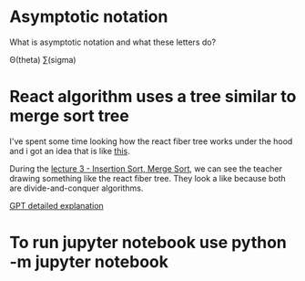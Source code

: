 # Asymptotic notation

What is asymptotic notation and what these letters do?

Θ(theta)
∑(sigma)

# React algorithm uses a tree similar to merge sort tree

I've spent some time looking how the react fiber tree works under the hood and i got an idea that is like [this](https://miro.medium.com/v2/resize:fit:1400/1*bkq3D0Dqyey2eRM9esq1hQ.png).

During the [lecture 3 - Insertion Sort, Merge Sort](https://www.youtube.com/watch?v=Kg4bqzAqRBM&t=505s), we can see the teacher drawing something like the react fiber tree. They look a like because both are divide-and-conquer algorithms.

[GPT detailed explanation](https://chatgpt.com/share/68613f94-3fac-8013-8aa5-a0f5208706b2)

# To run jupyter notebook use python -m jupyter notebook
